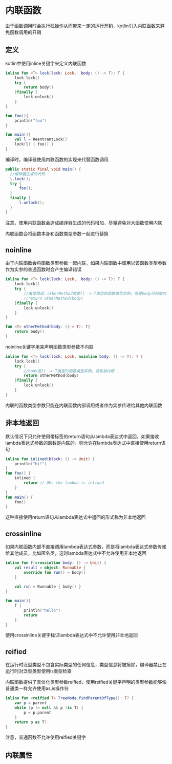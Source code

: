 # 内联函数
由于函数调用时会执行栈操作从而带来一定的运行开销，kotlin引入内联函数来避免函数调用的开销

## 定义
kotlin中使用inline关键字来定义内联函数

```kotlin
inline fun <T> lock(lock: Lock,  body: () -> T): T {
    lock.lock()
    try {
        return body()
    }finally {
        lock.unlock()
    }
}

fun foo(){
    println("foo")
}

fun main(){
    val l = ReentrantLock()
    lock(l) { foo() }
}    
```

编译时，编译器使用内联函数的实现来代替函数调用

```java
public static final void main() {
  //编译器生成的代码
  l.lock();
  try {
      foo();
  }
  finally {
      l.unlock();
  }
}
```

注意，使用内联函数会造成编译器生成的代码增加，尽量避免对大函数使用内联

内联函数会将函数本身和函数类型参数一起进行替换

## noinline
由于内联函数会将函数类型参数一起内联，如果内联函数中调用以该函数类型参数作为实参的普通函数时会产生编译错误

```kotlin
inline fun <T> lock(lock: Lock,  body: () -> T): T {
    lock.lock()
    try {
        //编译错误，otherMethod需要() -> T类型的函数类型实例，但是body已经被内联成为一个具体的函数值
        //return otherMethod(body)
    }finally {
        lock.unlock()
    }
}

fun <T> otherMethod(body: ()-> T): T{
    return body()
}
```

noinline关键字用来声明函数类型参数不内联

```kotlin
inline fun <T> lock(lock: Lock, noinline body: () -> T): T {
    lock.lock()
    try {
        //body是() -> T类型的函数类型实例，没有被内联
        return otherMethod(body)
    }finally {
        lock.unlock()
    }
}
```

内联的函数类型参数只能在内联函数内部调用或者作为实参传递给其他内联函数

## 非本地返回
默认情况下只允许使用带标签的return语句从lambda表达式中返回，如果接收lambda表达式参数的函数是内联的，则允许在lambda表达式中直接使用return语句

```kotlin
inline fun inlined(block: () -> Unit) {
    println("hi!")
}
fun foo() {
    inlined {
        return // OK: the lambda is inlined
    }
}
fun main() {
    foo()
}
```

这种直接使用return语句从lambda表达式中返回的形式称为非本地返回

## crossinline
如果内联函数内部不直接调用lambda表达式参数，而是将lambda表达式参数传递给其他成员，比如匿名类，这时lambda表达式中不允许使用非本地返回

```kotlin
inline fun f(crossinline body: () -> Unit) {
    val result = object: Runnable {
        override fun run() = body()
    }
    
    val run = Runnable { body() }
}

fun main(){
    f {
        println("hello")
        return
    }
}
```

使用crossinline关键字标识lambda表达式中不允许使用非本地返回

## reified
在运行时泛型类型不包含实际类型的任何信息，类型信息将被擦除，编译器禁止在运行时对泛型类型使用is类型检查

内联函数提供了具体化类型参数reified，使用reified关键字声明的类型参数能够像普通类一样允许使用as,is操作符

```kotlin
inline fun <reified T> TreeNode.findParentOfType(): T? {
    var p = parent
    while (p != null && p !is T) {
        p = p.parent
    }
    return p as T?
}
```

注意，普通函数不允许使用reified关键字

## 内联属性





